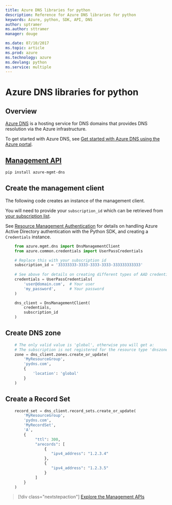 ```yaml
---
title: Azure DNS libraries for python
description: Reference for Azure DNS libraries for python
keywords: Azure, python, SDK, API, DNS
author: sptramer
ms.author: sttramer
manager: douge

ms.date: 07/10/2017
ms.topic: article
ms.prod: azure
ms.technology: azure
ms.devlang: python
ms.service: multiple
---
```


# Azure DNS libraries for python

## Overview

[Azure DNS](/azure/dns/dns-overview) is a hosting service for DNS domains that provides DNS resolution via the Azure infrastructure.

To get started with Azure DNS, see [Get started with Azure DNS using the Azure portal](/azure/dns/dns-getstarted-portal).

## [Management API](/python/api/overview/azure/dns/management)

```bash
pip install azure-mgmt-dns
```

## Create the management client

The following code creates an instance of the management client.

You will need to provide your ``subscription_id`` which can be retrieved
from [your subscription list](https://manage.windowsazure.com/#Workspaces/AdminTasks/SubscriptionMapping).

See [Resource Management Authentication](/python/azure/python-sdk-azure-authenticate)
for details on handling Azure Active Directory authentication with the Python SDK, and creating a ``Credentials`` instance.

```python 
    from azure.mgmt.dns import DnsManagementClient
    from azure.common.credentials import UserPassCredentials

    # Replace this with your subscription id
    subscription_id = '33333333-3333-3333-3333-333333333333'
    
    # See above for details on creating different types of AAD credentials
    credentials = UserPassCredentials(
        'user@domain.com',  # Your user
        'my_password',      # Your password
    )

    dns_client = DnsManagementClient(
        credentials,
        subscription_id
    )
```

## Create DNS zone
```python
	# The only valid value is 'global', otherwise you will get a:
	# The subscription is not registered for the resource type 'dnszones' in the location 'westus'.
	zone = dns_client.zones.create_or_update(
		'MyResourceGroup',
		'pydns.com',
		{
			'location': 'global'
		}
	)
```
	
## Create a Record Set
```python
	record_set = dns_client.record_sets.create_or_update(
		'MyResourceGroup',
		'pydns.com',
		'MyRecordSet',
		'A',
		{
			 "ttl": 300,
			 "arecords": [
				 {
					"ipv4_address": "1.2.3.4"
				 },
				 {
					"ipv4_address": "1.2.3.5"
				 }
			 ]
		}
	)
```

> [!div class="nextstepaction"]
> [Explore the Management APIs](/python/api/overview/azure/dns/management)
